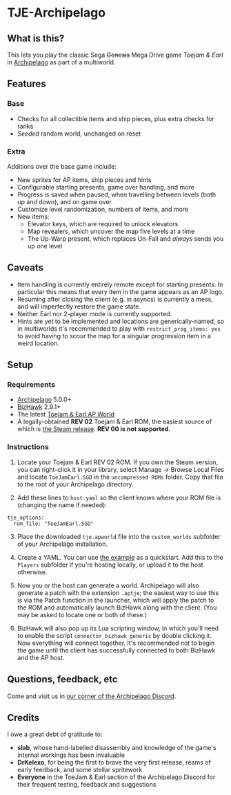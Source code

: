 # TJE-Archipelago

## What is this?

This lets you play the classic Sega ~~Genesis~~ Mega Drive game _Toejam & Earl_ in [Archipelago](https://archipelago.gg) as part of a multiworld.

## Features

### Base

- Checks for all collectible items and ship pieces, plus extra checks for ranks
- _Seeded_ random world, unchanged on reset

### Extra

Additions over the base game include:

- New sprites for AP items, ship pieces and hints
- Configurable starting presents, game over handling, and more
- Progress is saved when paused, when travelling between levels (both up and down), and on game over
- Customize level randomization, numbers of items, and more
- New items:
  - Elevator keys, which are required to unlock elevators
  - Map revealers, which uncover the map five levels at a time
  - The Up-Warp present, which replaces Un-Fall and _always_ sends you up one level

## Caveats

- Item handling is currently entirely remote except for starting presents. In particular this means that every item in the game appears as an AP logo.
- Resuming after closing the client (e.g. in asyncs) is currently a mess, and will imperfectly restore the game state.
- Neither Earl nor 2-player mode is currently supported.
- Hints are yet to be implemented and locations are generically-named, so in multiworlds it's recommended to play with `restrict_prog_items: yes` to avoid having to scour the map for a singular progression item in a weird location.

## Setup

### Requirements

- [Archipelago](https://github.com/ArchipelagoMW/Archipelago/releases) 5.0.0+
- [BizHawk](https://tasvideos.org/BizHawk/ReleaseHistory) 2.9.1+
- The latest [Toejam & Earl AP World](https://github.com/IgnisUmbrae/TJE-Archipelago/releases)
- A legally-obtained **REV 02** Toejam & Earl ROM, the easiest source of which is [the Steam release](https://store.steampowered.com/app/71166/ToeJam__Earl/). **REV 00 is not supported.**

### Instructions

1. Locate your Toejam & Earl REV 02 ROM. If you own the Steam version, you can right-click it in your library, select Manage → Browse Local Files and locate `ToeJamEarl.SGD` in the `uncompressed ROMs` folder. Copy that file to the root of your Archipelago directory.

2. Add these lines to `host.yaml` so the client knows where your ROM file is (changing the name if needed):

```
tje_options:
  rom_file: "ToeJamEarl.SGD"
```

3. Place the downloaded `tje.apworld` file into the `custom_worlds` subfolder of your Archipelago installation.

4. Create a YAML. You can use [the example](https://github.com/IgnisUmbrae/TJE-Archipelago/blob/main/docs/example.yaml) as a quickstart. Add this to the `Players` subfolder if you're hosting locally, or upload it to the host otherwise.

5. Now you or the host can generate a world. Archipelago will also generate a patch with the extension `.aptje`; the easiest way to use this is via the Patch function in the launcher, which will apply the patch to the ROM and automatically launch BizHawk along with the client. (You may be asked to locate one or both of these.)

6. BizHawk will also pop up its Lua scripting window, in which you'll need to enable the script `connector_bizhawk_generic` by double clicking it. Now everything will connect together. It's recommended not to begin the game until the client has successfully connected to both BizHawk and the AP host.

## Questions, feedback, etc

Come and visit us in [our corner of the Archipelago Discord](https://discord.com/channels/731205301247803413/1204326236415856671).

## Credits

I owe a great debt of gratitude to:

- **slab**, whose hand-labelled disassembly and knowledge of the game's internal workings has been invaluable
- **DrKelexo**, for being the first to brave the very first release, reams of early feedback, and some stellar spritework
- **Everyone** in the ToeJam & Earl section of the Archipelago Discord for their frequent testing, feedback and suggestions

